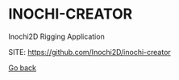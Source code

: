 # INOCHI-CREATOR
 
 Inochi2D Rigging Application
 
 SITE: https://github.com/Inochi2D/inochi-creator

 [Go back](https://portable-linux-apps.github.io/apps.html)
